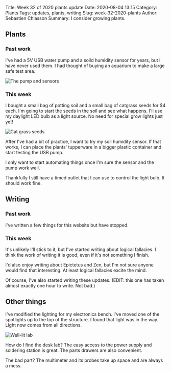 Title: Week 32 of 2020 plants update
Date: 2020-08-04 13:15
Category: Plants
Tags: updates, plants, writing
Slug: week-32-2020-plants
Author: Sebastien Chiasson
Summary: I consider growing plants.

## Plants

### Past work

I've had a 5V USB water pump and a soild humidity sensor for years, but I have never used them. I had thought of buying an aquarium to make a large safe test area.

![The pump and sensors]({static}images/updates/32/20200804_141653.jpg)

### This week

I bought a small bag of potting soil and a small bag of catgrass seeds for $4 each. I'm going to start the seeds in the soil and see what happens. I'll use my daylight LED bulb as a light source. No need for special grow lights just yet!

![Cat grass seeds]({static}images/updates/32/20200804_141743.jpg)

After I've had a bit of practice, I want to try my soil humidity sensor. If that works, I can place the plants' tupperware in a bigger plastic container and start testing the USB pump.

I only want to start automating things once I'm sure the sensor and the pump work well.

Thankfully I still have a timed outlet that I can use to control the light bulb. It should work fine.

## Writing

### Past work

I've written a few things for this website but have stopped.

### This week

It's unlikely I'll stick to it, but I've started writing about logical fallacies. I think the work of writing it is good, even if it's not something I finish.

I'd also enjoy writing about Epictetus and Zen, but I'm not sure anyone would find that interesting. At least logical fallacies excite the mind.

Of course, I've also started writing these updates. (EDIT: this one has taken almost exactly one hour to write. Not bad.)

## Other things

I've modified the lighting for my electronics bench. I've moved one of the spotlights up to the top of the structure. I found that light was in the way. Light now comes from all directions.

![Well-lit lab]({static}images/updates/32/20200804_141716.jpg)

How do I find the desk lab? The easy access to the power supply and soldering station is great. The parts drawers are also convenient.

The bad part? The multimeter and its probes take up space and are always a mess.
